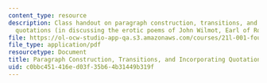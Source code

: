 ```yaml
---
content_type: resource
description: Class handout on paragraph construction, transitions, and incorporating
  quotations (in discussing the erotic poems of John Wilmot, Earl of Rochester).
file: https://ol-ocw-studio-app-qa.s3.amazonaws.com/courses/21l-001-foundations-of-western-culture-homer-to-dante-fall-2008/c0bbc451416ed03f35b64b31449b319f_para_constructn.pdf
file_type: application/pdf
resourcetype: Document
title: Paragraph Construction, Transitions, and Incorporating Quotations
uid: c0bbc451-416e-d03f-35b6-4b31449b319f
---
```

